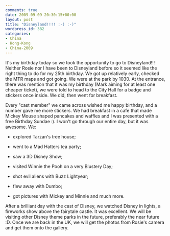 ```yaml
---
comments: true
date: 2009-09-09 20:30:15+00:00
layout: post
title: "Disneyland!!!! :-) :-)"
wordpress_id: 382
categories:
- China
- Hong-Kong
- China-2009
---
```


It's my birthday today so we took the opportunity to go to Disneyland!!! Neither Rosie nor I have been to Disneyland before so it seemed like the right thing to do for my 25th birthday. We got up relatively early, checked the MTR maps and got going. We were at the park by 1030. At the entrance, there was mention that it was my birthday (Mark aiming for at least one cheaper ticket), we were told to head to the City Hall for a badge and stickers once inside. We did, then went for breakfast.

Every "cast member" we came across wished me happy birthday, and a number gave me more stickers. We had breakfast in a cafe that made Mickey Mouse shaped pancakes and waffles and I was presented with a free Birthday Sundae :). I won't go through our entire day, but it was awesome. We:



	
  * explored Tarzan's tree house;

	
  * went to a Mad Hatters tea party;

	
  * saw a 3D Disney Show;

	
  * visited Winnie the Pooh on a very Blustery Day;

	
  * shot evil aliens with Buzz Lightyear;

	
  * flew away with Dumbo;

	
  * got pictures with Mickey and Minnie and much more.


After a brilliant day with the cast of Disney, we watched Disney in lights, a fireworks show above the fairytale castle. It was excellent. We will be visiting other Disney theme parks in the future, preferably the near future :D. Once we are back in the UK, we will get the photos from Rosie's camera and get them onto the gallery.

